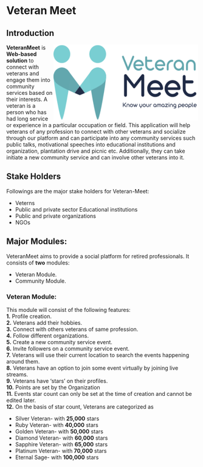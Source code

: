 # Veteran Meet
## Introduction

<img align="right"  width="380" height="200" src="public/img/veteranMeetLogo.svg" /> </a>

**VeteranMeet** is **Web-based solution** to connect with veterans and engage them into community
services based on their interests. A veteran is a person who has had long service or experience in a particular occupation or field. This application will help
veterans of any profession to connect with other veterans and socialize through our platform and can participate into any community services such public talks, motivational speeches into
educational institutions and organization, plantation drive and picnic etc. Additionally, they can take initiate a new community service and can involve other veterans into it.

## Stake Holders
Followings are the major stake holders for Veteran-Meet: 
- Veterns 
- Public and private sector Educational institutions
- Public and private organizations
- NGOs

## Major Modules:
VeteranMeet aims to provide a social platform for retired professionals. It consists of **two** modules: <br>
-  Veteran Module. <br>
-  Community Module. <br>

### Veteran Module:

This module will consist of the following features: <br>
**1.** Profile creation. <br>
**2.** Veterans add their hobbies. <br>
**3.** Connect with others veterans of same profession. <br>
**4.** Follow different organizations. <br>
**5.** Create a new community service event. <br>
**6.** Invite followers on a community service event. <br>
**7.** Veterans will use their current location to search the events happening around them. <br>
**8.** Veterans have an option to join some event virtually by joining live streams. <br>
**9.** Veterans have ‘stars’ on their profiles. <br>
**10.** Points are set by the Organization  <br>
**11.** Events star count can only be set at the time of creation and cannot be edited later. <br>
**12.** On the basis of star count, Veterans are categorized as <br>
  - Silver Veteran- with **25,000** stars
  - Ruby Veteran- with **40,000** stars
  - Golden Veteran- with **50,000** stars
  - Diamond Veteran- with **60,000** stars
  - Sapphire Veteran- with **65,000** stars
  - Platinum Veteran- with **70,000** stars
  - Eternal Sage- with **100,000** stars
